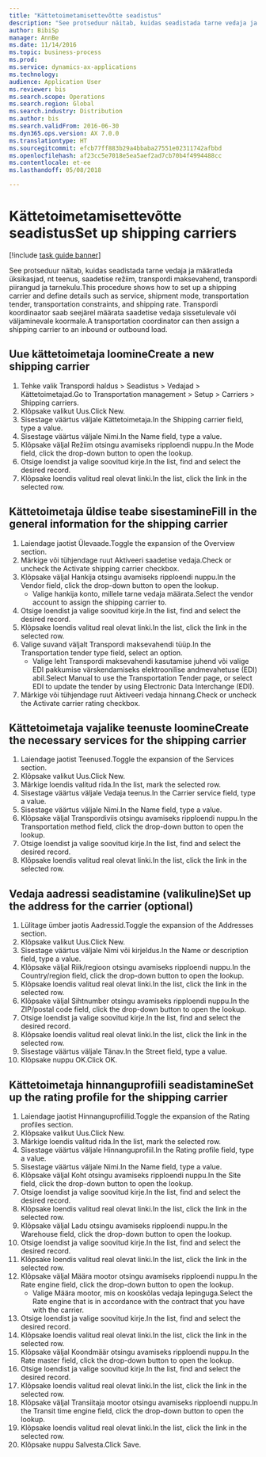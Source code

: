 ```yaml
--- 
title: "Kättetoimetamisettevõtte seadistus"
description: "See protseduur näitab, kuidas seadistada tarne vedaja ja määratleda üksikasjad, nt teenus, saadetise režiim, transpordi maksevahend, transpordi piirangud ja tarnekulu."
author: BibiSp
manager: AnnBe
ms.date: 11/14/2016
ms.topic: business-process
ms.prod: 
ms.service: dynamics-ax-applications
ms.technology: 
audience: Application User
ms.reviewer: bis
ms.search.scope: Operations
ms.search.region: Global
ms.search.industry: Distribution
ms.author: bis
ms.search.validFrom: 2016-06-30
ms.dyn365.ops.version: AX 7.0.0
ms.translationtype: HT
ms.sourcegitcommit: efcb77ff883b29a4bbaba27551e02311742afbbd
ms.openlocfilehash: af23cc5e7018e5ea5aef2ad7cb70b4f4994488cc
ms.contentlocale: et-ee
ms.lasthandoff: 05/08/2018

---
```

# <a name="set-up-shipping-carriers"></a><span data-ttu-id="23d05-103">Kättetoimetamisettevõtte seadistus</span><span class="sxs-lookup"><span data-stu-id="23d05-103">Set up shipping carriers</span></span>

[!include [task guide banner](../../includes/task-guide-banner.md)]

<span data-ttu-id="23d05-104">See protseduur näitab, kuidas seadistada tarne vedaja ja määratleda üksikasjad, nt teenus, saadetise režiim, transpordi maksevahend, transpordi piirangud ja tarnekulu.</span><span class="sxs-lookup"><span data-stu-id="23d05-104">This procedure shows how to set up a shipping carrier and define details such as service, shipment mode, transportation tender, transportation constraints, and shipping rate.</span></span> <span data-ttu-id="23d05-105">Transpordi koordinaator saab seejärel määrata saadetise vedaja sissetulevale või väljaminevale koormale.</span><span class="sxs-lookup"><span data-stu-id="23d05-105">A transportation coordinator can then assign a shipping carrier to an inbound or outbound load.</span></span>


## <a name="create-a-new-shipping-carrier"></a><span data-ttu-id="23d05-106">Uue kättetoimetaja loomine</span><span class="sxs-lookup"><span data-stu-id="23d05-106">Create a new shipping carrier</span></span>
1. <span data-ttu-id="23d05-107">Tehke valik Transpordi haldus > Seadistus > Vedajad > Kättetoimetajad.</span><span class="sxs-lookup"><span data-stu-id="23d05-107">Go to Transportation management > Setup > Carriers > Shipping carriers.</span></span>
2. <span data-ttu-id="23d05-108">Klõpsake valikut Uus.</span><span class="sxs-lookup"><span data-stu-id="23d05-108">Click New.</span></span>
3. <span data-ttu-id="23d05-109">Sisestage väärtus väljale Kättetoimetaja.</span><span class="sxs-lookup"><span data-stu-id="23d05-109">In the Shipping carrier field, type a value.</span></span>
4. <span data-ttu-id="23d05-110">Sisestage väärtus väljale Nimi.</span><span class="sxs-lookup"><span data-stu-id="23d05-110">In the Name field, type a value.</span></span>
5. <span data-ttu-id="23d05-111">Klõpsake väljal Režiim otsingu avamiseks ripploendi nuppu.</span><span class="sxs-lookup"><span data-stu-id="23d05-111">In the Mode field, click the drop-down button to open the lookup.</span></span>
6. <span data-ttu-id="23d05-112">Otsige loendist ja valige soovitud kirje.</span><span class="sxs-lookup"><span data-stu-id="23d05-112">In the list, find and select the desired record.</span></span>
7. <span data-ttu-id="23d05-113">Klõpsake loendis valitud real olevat linki.</span><span class="sxs-lookup"><span data-stu-id="23d05-113">In the list, click the link in the selected row.</span></span>

## <a name="fill-in-the-general-information-for-the-shipping-carrier"></a><span data-ttu-id="23d05-114">Kättetoimetaja üldise teabe sisestamine</span><span class="sxs-lookup"><span data-stu-id="23d05-114">Fill in the general information for the shipping carrier</span></span>
1. <span data-ttu-id="23d05-115">Laiendage jaotist Ülevaade.</span><span class="sxs-lookup"><span data-stu-id="23d05-115">Toggle the expansion of the Overview section.</span></span>
2. <span data-ttu-id="23d05-116">Märkige või tühjendage ruut Aktiveeri saadetise vedaja.</span><span class="sxs-lookup"><span data-stu-id="23d05-116">Check or uncheck the Activate shipping carrier checkbox.</span></span>
3. <span data-ttu-id="23d05-117">Klõpsake väljal Hankija otsingu avamiseks ripploendi nuppu.</span><span class="sxs-lookup"><span data-stu-id="23d05-117">In the Vendor field, click the drop-down button to open the lookup.</span></span>
    * <span data-ttu-id="23d05-118">Valige hankija konto, millele tarne vedaja määrata.</span><span class="sxs-lookup"><span data-stu-id="23d05-118">Select the vendor account to assign the shipping carrier to.</span></span>  
4. <span data-ttu-id="23d05-119">Otsige loendist ja valige soovitud kirje.</span><span class="sxs-lookup"><span data-stu-id="23d05-119">In the list, find and select the desired record.</span></span>
5. <span data-ttu-id="23d05-120">Klõpsake loendis valitud real olevat linki.</span><span class="sxs-lookup"><span data-stu-id="23d05-120">In the list, click the link in the selected row.</span></span>
6. <span data-ttu-id="23d05-121">Valige suvand väljalt Transpordi maksevahendi tüüp.</span><span class="sxs-lookup"><span data-stu-id="23d05-121">In the Transportation tender type field, select an option.</span></span>
    * <span data-ttu-id="23d05-122">Valige leht Transpordi maksevahendi kasutamise juhend või valige EDI pakkumise värskendamiseks elektroonilise andmevahetuse (EDI) abil.</span><span class="sxs-lookup"><span data-stu-id="23d05-122">Select Manual to use the Transportation Tender page, or select EDI to update the tender by using Electronic Data Interchange (EDI).</span></span>  
7. <span data-ttu-id="23d05-123">Märkige või tühjendage ruut Aktiveeri vedaja hinnang.</span><span class="sxs-lookup"><span data-stu-id="23d05-123">Check or uncheck the Activate carrier rating checkbox.</span></span>

## <a name="create-the-necessary-services-for-the-shipping-carrier"></a><span data-ttu-id="23d05-124">Kättetoimetaja vajalike teenuste loomine</span><span class="sxs-lookup"><span data-stu-id="23d05-124">Create the necessary services for the shipping carrier</span></span>
1. <span data-ttu-id="23d05-125">Laiendage jaotist Teenused.</span><span class="sxs-lookup"><span data-stu-id="23d05-125">Toggle the expansion of the Services section.</span></span>
2. <span data-ttu-id="23d05-126">Klõpsake valikut Uus.</span><span class="sxs-lookup"><span data-stu-id="23d05-126">Click New.</span></span>
3. <span data-ttu-id="23d05-127">Märkige loendis valitud rida.</span><span class="sxs-lookup"><span data-stu-id="23d05-127">In the list, mark the selected row.</span></span>
4. <span data-ttu-id="23d05-128">Sisestage väärtus väljale Vedaja teenus.</span><span class="sxs-lookup"><span data-stu-id="23d05-128">In the Carrier service field, type a value.</span></span>
5. <span data-ttu-id="23d05-129">Sisestage väärtus väljale Nimi.</span><span class="sxs-lookup"><span data-stu-id="23d05-129">In the Name field, type a value.</span></span>
6. <span data-ttu-id="23d05-130">Klõpsake väljal Transpordiviis otsingu avamiseks ripploendi nuppu.</span><span class="sxs-lookup"><span data-stu-id="23d05-130">In the Transportation method field, click the drop-down button to open the lookup.</span></span>
7. <span data-ttu-id="23d05-131">Otsige loendist ja valige soovitud kirje.</span><span class="sxs-lookup"><span data-stu-id="23d05-131">In the list, find and select the desired record.</span></span>
8. <span data-ttu-id="23d05-132">Klõpsake loendis valitud real olevat linki.</span><span class="sxs-lookup"><span data-stu-id="23d05-132">In the list, click the link in the selected row.</span></span>

## <a name="set-up-the-address-for-the-carrier-optional"></a><span data-ttu-id="23d05-133">Vedaja aadressi seadistamine (valikuline)</span><span class="sxs-lookup"><span data-stu-id="23d05-133">Set up the address for the carrier (optional)</span></span>
1. <span data-ttu-id="23d05-134">Lülitage ümber jaotis Aadressid.</span><span class="sxs-lookup"><span data-stu-id="23d05-134">Toggle the expansion of the Addresses section.</span></span>
2. <span data-ttu-id="23d05-135">Klõpsake valikut Uus.</span><span class="sxs-lookup"><span data-stu-id="23d05-135">Click New.</span></span>
3. <span data-ttu-id="23d05-136">Sisestage väärtus väljale Nimi või kirjeldus.</span><span class="sxs-lookup"><span data-stu-id="23d05-136">In the Name or description field, type a value.</span></span>
4. <span data-ttu-id="23d05-137">Klõpsake väljal Riik/regioon otsingu avamiseks ripploendi nuppu.</span><span class="sxs-lookup"><span data-stu-id="23d05-137">In the Country/region field, click the drop-down button to open the lookup.</span></span>
5. <span data-ttu-id="23d05-138">Klõpsake loendis valitud real olevat linki.</span><span class="sxs-lookup"><span data-stu-id="23d05-138">In the list, click the link in the selected row.</span></span>
6. <span data-ttu-id="23d05-139">Klõpsake väljal Sihtnumber otsingu avamiseks ripploendi nuppu.</span><span class="sxs-lookup"><span data-stu-id="23d05-139">In the ZIP/postal code field, click the drop-down button to open the lookup.</span></span>
7. <span data-ttu-id="23d05-140">Otsige loendist ja valige soovitud kirje.</span><span class="sxs-lookup"><span data-stu-id="23d05-140">In the list, find and select the desired record.</span></span>
8. <span data-ttu-id="23d05-141">Klõpsake loendis valitud real olevat linki.</span><span class="sxs-lookup"><span data-stu-id="23d05-141">In the list, click the link in the selected row.</span></span>
9. <span data-ttu-id="23d05-142">Sisestage väärtus väljale Tänav.</span><span class="sxs-lookup"><span data-stu-id="23d05-142">In the Street field, type a value.</span></span>
10. <span data-ttu-id="23d05-143">Klõpsake nuppu OK.</span><span class="sxs-lookup"><span data-stu-id="23d05-143">Click OK.</span></span>

## <a name="set-up-the-rating-profile-for-the-shipping-carrier"></a><span data-ttu-id="23d05-144">Kättetoimetaja hinnanguprofiili seadistamine</span><span class="sxs-lookup"><span data-stu-id="23d05-144">Set up the rating profile for the shipping carrier</span></span>
1. <span data-ttu-id="23d05-145">Laiendage jaotist Hinnanguprofiilid.</span><span class="sxs-lookup"><span data-stu-id="23d05-145">Toggle the expansion of the Rating profiles section.</span></span>
2. <span data-ttu-id="23d05-146">Klõpsake valikut Uus.</span><span class="sxs-lookup"><span data-stu-id="23d05-146">Click New.</span></span>
3. <span data-ttu-id="23d05-147">Märkige loendis valitud rida.</span><span class="sxs-lookup"><span data-stu-id="23d05-147">In the list, mark the selected row.</span></span>
4. <span data-ttu-id="23d05-148">Sisestage väärtus väljale Hinnanguprofiil.</span><span class="sxs-lookup"><span data-stu-id="23d05-148">In the Rating profile field, type a value.</span></span>
5. <span data-ttu-id="23d05-149">Sisestage väärtus väljale Nimi.</span><span class="sxs-lookup"><span data-stu-id="23d05-149">In the Name field, type a value.</span></span>
6. <span data-ttu-id="23d05-150">Klõpsake väljal Koht otsingu avamiseks ripploendi nuppu.</span><span class="sxs-lookup"><span data-stu-id="23d05-150">In the Site field, click the drop-down button to open the lookup.</span></span>
7. <span data-ttu-id="23d05-151">Otsige loendist ja valige soovitud kirje.</span><span class="sxs-lookup"><span data-stu-id="23d05-151">In the list, find and select the desired record.</span></span>
8. <span data-ttu-id="23d05-152">Klõpsake loendis valitud real olevat linki.</span><span class="sxs-lookup"><span data-stu-id="23d05-152">In the list, click the link in the selected row.</span></span>
9. <span data-ttu-id="23d05-153">Klõpsake väljal Ladu otsingu avamiseks ripploendi nuppu.</span><span class="sxs-lookup"><span data-stu-id="23d05-153">In the Warehouse field, click the drop-down button to open the lookup.</span></span>
10. <span data-ttu-id="23d05-154">Otsige loendist ja valige soovitud kirje.</span><span class="sxs-lookup"><span data-stu-id="23d05-154">In the list, find and select the desired record.</span></span>
11. <span data-ttu-id="23d05-155">Klõpsake loendis valitud real olevat linki.</span><span class="sxs-lookup"><span data-stu-id="23d05-155">In the list, click the link in the selected row.</span></span>
12. <span data-ttu-id="23d05-156">Klõpsake väljal Määra mootor otsingu avamiseks ripploendi nuppu.</span><span class="sxs-lookup"><span data-stu-id="23d05-156">In the Rate engine field, click the drop-down button to open the lookup.</span></span>
    * <span data-ttu-id="23d05-157">Valige Määra mootor, mis on kooskõlas vedaja lepinguga.</span><span class="sxs-lookup"><span data-stu-id="23d05-157">Select the Rate engine that is in accordance with the contract that you have with the carrier.</span></span>  
13. <span data-ttu-id="23d05-158">Otsige loendist ja valige soovitud kirje.</span><span class="sxs-lookup"><span data-stu-id="23d05-158">In the list, find and select the desired record.</span></span>
14. <span data-ttu-id="23d05-159">Klõpsake loendis valitud real olevat linki.</span><span class="sxs-lookup"><span data-stu-id="23d05-159">In the list, click the link in the selected row.</span></span>
15. <span data-ttu-id="23d05-160">Klõpsake väljal Koondmäär otsingu avamiseks ripploendi nuppu.</span><span class="sxs-lookup"><span data-stu-id="23d05-160">In the Rate master field, click the drop-down button to open the lookup.</span></span>
16. <span data-ttu-id="23d05-161">Otsige loendist ja valige soovitud kirje.</span><span class="sxs-lookup"><span data-stu-id="23d05-161">In the list, find and select the desired record.</span></span>
17. <span data-ttu-id="23d05-162">Klõpsake loendis valitud real olevat linki.</span><span class="sxs-lookup"><span data-stu-id="23d05-162">In the list, click the link in the selected row.</span></span>
18. <span data-ttu-id="23d05-163">Klõpsake väljal Transiitaja mootor otsingu avamiseks ripploendi nuppu.</span><span class="sxs-lookup"><span data-stu-id="23d05-163">In the Transit time engine field, click the drop-down button to open the lookup.</span></span>
19. <span data-ttu-id="23d05-164">Klõpsake loendis valitud real olevat linki.</span><span class="sxs-lookup"><span data-stu-id="23d05-164">In the list, click the link in the selected row.</span></span>
20. <span data-ttu-id="23d05-165">Klõpsake nuppu Salvesta.</span><span class="sxs-lookup"><span data-stu-id="23d05-165">Click Save.</span></span>


